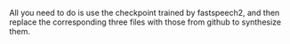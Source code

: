 All you need to do is use the checkpoint trained by fastspeech2, and then replace the corresponding three files with those from github to synthesize them.
